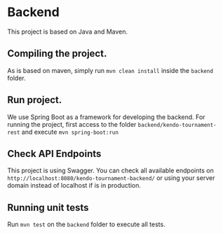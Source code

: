 # Backend

This project is based on Java and Maven.

## Compiling the project.

As is based on maven, simply run `mvn clean install` inside the `backend` folder.

## Run project.

We use Spring Boot as a framework for developing the backend. For running the project, first access to the folder `backend/kendo-tournament-rest` and execute `mvn spring-boot:run`

## Check API Endpoints

This project is using Swagger. You can check all available endpoints on `http://localhost:8080/kendo-tournament-backend/` or using your server domain instead of localhost if is in production.

## Running unit tests

Run `mvn test` on the `backend` folder to execute all tests.